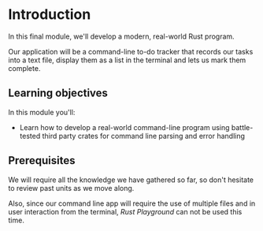 # Introduction

In this final module, we'll develop a modern, real-world Rust program.

Our application will be a command-line to-do tracker that records our tasks into a text file, display them as a list in the terminal and lets us mark them complete.

## Learning objectives

In this module you'll:

- Learn how to develop a real-world command-line program using battle-tested third party crates for command line parsing and error handling

## Prerequisites

We will require all the knowledge we have gathered so far, so don't
hesitate to review past units as we move along.

Also, since our command line app will require the use of multiple
files and in user interaction from the terminal, *Rust Playground* can
not be used this time.
